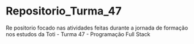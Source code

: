 # Repositorio_Turma_47
Re positorio focado nas atividades feitas durante a jornada de formação nos estudos da Toti - Turma 47 - Programação Full Stack
